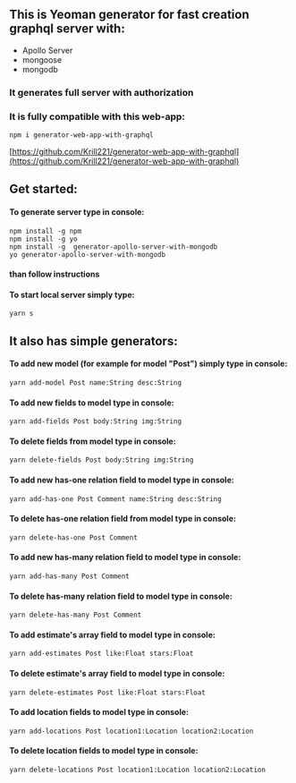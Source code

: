 ## This is Yeoman generator for fast creation graphql server with:
- Apollo Server
- mongoose
- mongodb

### It generates full server with authorization 
### It is fully compatible with this web-app:
```
npm i generator-web-app-with-graphql
```
[https://github.com/Krill221/generator-web-app-with-graphql](https://github.com/Krill221/generator-web-app-with-graphql)


## Get started:
#### To generate server type in console:
```
npm install -g npm
npm install -g yo
npm install -g  generator-apollo-server-with-mongodb
yo generator-apollo-server-with-mongodb
```
#### than follow instructions
#### To start local server simply type:
```
yarn s
```

## It also has simple generators:
#### To add new model (for example for model "Post") simply type in console:
```
yarn add-model Post name:String desc:String
```
#### To add new fields to model type in console:
```
yarn add-fields Post body:String img:String
```
#### To delete fields from model type in console:
```
yarn delete-fields Post body:String img:String
```
#### To add new has-one relation field to model type in console:
```
yarn add-has-one Post Comment name:String desc:String
```
#### To delete has-one relation field from model type in console:
```
yarn delete-has-one Post Comment
```
#### To add new has-many relation field to model type in console:
```
yarn add-has-many Post Comment
```
#### To delete has-many relation field to model type in console:
```
yarn delete-has-many Post Comment
```
#### To add estimate's array field to model type in console:
```
yarn add-estimates Post like:Float stars:Float
```
#### To delete estimate's array field to model type in console:
```
yarn delete-estimates Post like:Float stars:Float
```
#### To add location fields to model type in console:
```
yarn add-locations Post location1:Location location2:Location
```
#### To delete location fields to model type in console:
```
yarn delete-locations Post location1:Location location2:Location
```
